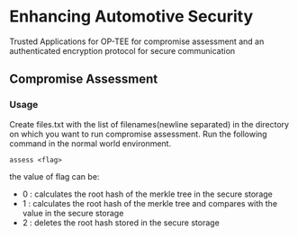 # Enhancing Automotive Security

Trusted Applications for OP-TEE for compromise assessment and an authenticated encryption protocol for secure communication

## Compromise Assessment
### Usage

Create files.txt with the list of filenames(newline separated) in the directory on which you want to run compromise assessment. Run the following command in the normal world environment.
```
assess <flag> 
```

the value of flag can be: 
- 0 : calculates the root hash of the merkle tree in the secure storage
- 1 : calculates the root hash of the merkle tree and compares with the value in the secure storage
- 2 : deletes the root hash stored in the secure storage